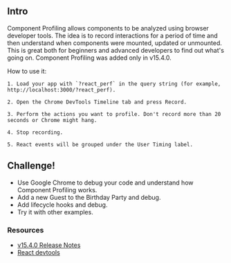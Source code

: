 ## Intro

Component Profiling allows components to be analyzed using browser developer tools. The idea is to record interactions for a period of time and then understand when components were mounted, updated or unmounted. This is great both for beginners and advanced developers to find out what's going on. Component Profiling was added only in v15.4.0.

How to use it:

```
1. Load your app with `?react_perf` in the query string (for example, http://localhost:3000/?react_perf).

2. Open the Chrome DevTools Timeline tab and press Record.

3. Perform the actions you want to profile. Don't record more than 20 seconds or Chrome might hang.

4. Stop recording.

5. React events will be grouped under the User Timing label.
```

## Challenge!

 * Use Google Chrome to debug your code and understand how Component Profiling works.
 * Add a new Guest to the Birthday Party and debug.
 * Add lifecycle hooks and debug.
 * Try it with other examples. 

### Resources
 * [v15.4.0 Release Notes](https://facebook.github.io/react/blog/2016/11/16/react-v15.4.0.html)
 * [React devtools](https://github.com/facebook/react-devtools)
